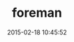 ---
layout: post
title:  "foreman"
repo:   "ddollar/foreman"
date:   2015-02-18 10:45:52
gemurl: http://github.com/ddollar/foreman
---